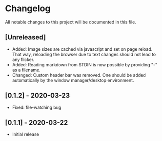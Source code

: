 # Changelog

All notable changes to this project will be documented in this file.

## [Unreleased]

- Added: Image sizes are cached via javascript and set on page reload. That way, reloading the
  browser due to text changes should not lead to any flicker.
- Added: Reading markdown from STDIN is now possible by providing "-" as a filename.
- Changed: Custom header bar was removed. One should be added automatically by the window
  manager/desktop environment.

## [0.1.2] - 2020-03-23

- Fixed: file-watching bug

## [0.1.1] - 2020-03-22

- Initial release
